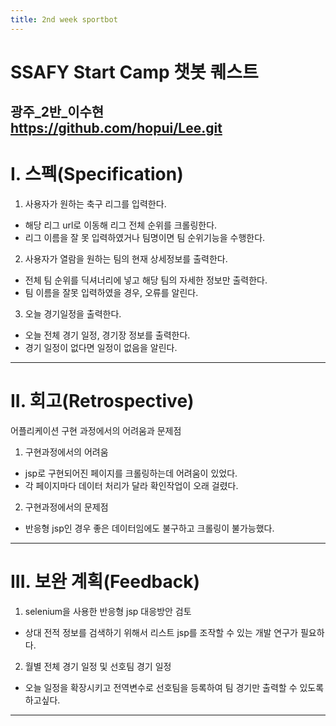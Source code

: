 ```yaml
---
title: 2nd week sportbot
---
```

# SSAFY Start Camp 챗봇 퀘스트
광주_2반_이수현  
https://github.com/hopui/Lee.git
---
# I. 스펙(Specification)
1. 사용자가 원하는 축구 리그를 입력한다.
* 해당 리그 url로 이동해 리그 전체 순위를 크롤링한다.
* 리그 이름을 잘 못 입력하였거나 팀명이면 팀 순위기능을 수행한다.
2. 사용자가 열람을 원하는 팀의 현재 상세정보를 출력한다.
* 전체 팀 순위를 딕셔너리에 넣고 해당 팀의 자세한 정보만 출력한다.
* 팀 이름을 잘못 입력하였을 경우, 오류를 알린다.
3. 오늘 경기일정을 출력한다.
* 오늘 전체 경기 일정, 경기장 정보를 출력한다.
* 경기 일정이 없다면 일정이 없음을 알린다.
---
# II. 회고(Retrospective)
어플리케이션 구현 과정에서의 어려움과 문제점
1. 구현과정에서의 어려움
* jsp로 구현되어진 페이지를 크롤링하는데 어려움이 있었다.
* 각 페이지마다 데이터 처리가 달라 확인작업이 오래 걸렸다.
2. 구현과정에서의 문제점
* 반응형 jsp인 경우 좋은 데이터임에도 불구하고 크롤링이 불가능했다.
---
# III. 보완 계획(Feedback)
1. selenium을 사용한 반응형 jsp 대응방안 검토
* 상대 전적 정보를 검색하기 위해서 리스트 jsp를 조작할 수 있는 개발 연구가 필요하다.
2. 월별 전체 경기 일정 및 선호팀 경기 일정
* 오늘 일정을 확장시키고 전역변수로 선호팀을 등록하여 팀 경기만 출력할 수 있도록 하고싶다.
---

